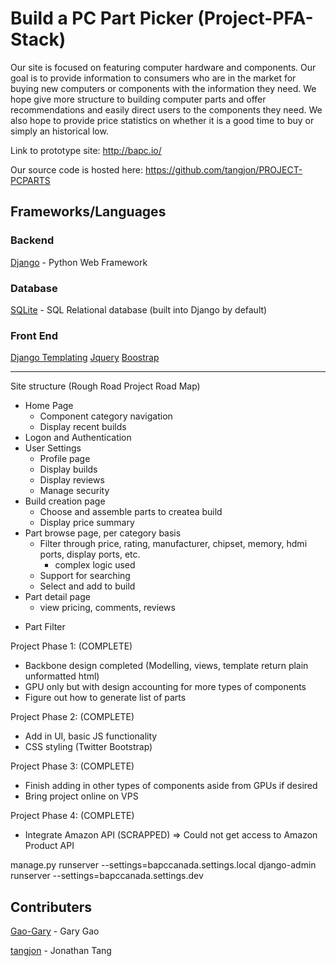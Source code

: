 # Build a PC Part Picker (Project-PFA-Stack)

Our site is focused on featuring computer hardware and components. Our goal is to provide information to consumers who are in the market for buying new computers or components with the information they need. We hope give more structure to building computer parts and offer recommendations and easily direct users to the components they need. We also hope to provide price statistics on whether it is a good time to buy or simply an historical low.

Link to prototype site: http://bapc.io/

Our source code is hosted here: https://github.com/tangjon/PROJECT-PCPARTS

## Frameworks/Languages

### Backend
[Django](https://www.djangoproject.com/) - Python Web Framework

### Database
[SQLite](https://www.sqlite.org/index.html) - SQL Relational database (built into Django by default)

### Front End
[Django Templating](https://docs.djangoproject.com/en/2.0/topics/templates/)
[Jquery](https://getbootstrap.com/)
[Boostrap](https://jquery.com/)
***

Site structure (Rough Road Project Road Map)
* Home Page
    * Component category navigation
    * Display recent builds
* Logon and Authentication
* User Settings
    * Profile page
    * Display builds
    * Display reviews
    * Manage security
* Build creation page
    * Choose and assemble parts to createa build
    * Display price summary
* Part browse page, per category basis
    * Filter through price, rating, manufacturer, chipset, memory, hdmi ports, display ports, etc.
        * complex logic used
    * Support for searching
    * Select and add to build
* Part detail page 
    * view pricing, comments, reviews
- Part Filter

Project Phase 1: (COMPLETE)
- Backbone design completed (Modelling, views, template return plain unformatted html)
- GPU only but with design accounting for more types of components
- Figure out how to generate list of parts

Project Phase 2: (COMPLETE)
- Add in UI, basic JS functionality
- CSS styling (Twitter Bootstrap)

Project Phase 3: (COMPLETE)
- Finish adding in other types of components aside from GPUs if desired
- Bring project online on VPS

Project Phase 4: (COMPLETE)
- Integrate Amazon API (SCRAPPED) => Could not get access to Amazon Product API

manage.py runserver  --settings=bapccanada.settings.local
django-admin runserver --settings=bapccanada.settings.dev


## Contributers

[Gao-Gary](https://github.com/Gao-Gary) - Gary Gao

[tangjon](https://github.com/tangjon) - Jonathan Tang
